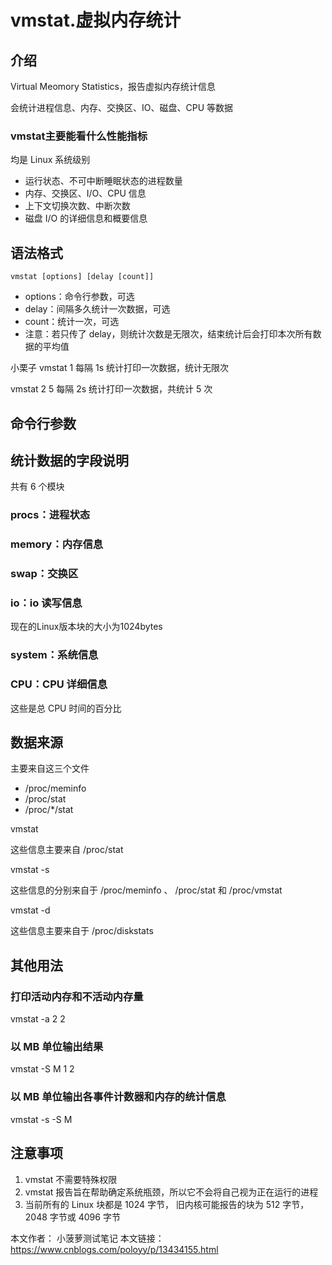 # vmstat.虚拟内存统计

## 介绍
Virtual Meomory Statistics，报告虚拟内存统计信息

会统计进程信息、内存、交换区、IO、磁盘、CPU 等数据
 

### vmstat主要能看什么性能指标
均是 Linux 系统级别
* 运行状态、不可中断睡眠状态的进程数量
* 内存、交换区、I/O、CPU 信息
* 上下文切换次数、中断次数
* 磁盘 I/O 的详细信息和概要信息



## 语法格式
```
vmstat [options] [delay [count]]
```
* options：命令行参数，可选
* delay：间隔多久统计一次数据，可选
* count：统计一次，可选
* 注意：若只传了 delay，则统计次数是无限次，结束统计后会打印本次所有数据的平均值
 

小栗子
vmstat 1 
每隔 1s 统计打印一次数据，统计无限次

 

vmstat 2 5
每隔 2s 统计打印一次数据，共统计 5 次

 

## 命令行参数


 

## 统计数据的字段说明 


共有 6 个模块

 

### procs：进程状态


 

### memory：内存信息


 

### swap：交换区


 

### io：io 读写信息
现在的Linux版本块的大小为1024bytes



 

### system：系统信息


 

### CPU：CPU 详细信息
这些是总 CPU 时间的百分比



 

## 数据来源
主要来自这三个文件
* /proc/meminfo
* /proc/stat
* /proc/*/stat
 

vmstat


这些信息主要来自 /proc/stat 

 

vmstat -s 


这些信息的分别来自于 /proc/meminfo 、 /proc/stat 和 /proc/vmstat 

 

vmstat -d


这些信息主要来自于 /proc/diskstats 

 

## 其他用法
### 打印活动内存和不活动内存量
vmstat -a 2 2


 

### 以 MB 单位输出结果
vmstat -S M 1 2


 

### 以 MB 单位输出各事件计数器和内存的统计信息
vmstat -s -S M 


 

## 注意事项
1. vmstat 不需要特殊权限
2. vmstat 报告旨在帮助确定系统瓶颈，所以它不会将自己视为正在运行的进程
3. 当前所有的 Linux 块都是 1024 字节， 旧内核可能报告的块为 512 字节，2048 字节或 4096 字节




本文作者： 小菠萝测试笔记
本文链接： https://www.cnblogs.com/poloyy/p/13434155.html
